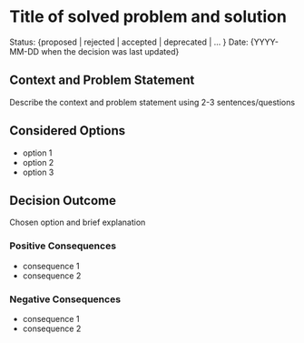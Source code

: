 # Title of solved problem and solution

Status: {proposed | rejected | accepted | deprecated | … }
Date: {YYYY-MM-DD when the decision was last updated}

## Context and Problem Statement
Describe the context and problem statement using 2-3 sentences/questions

## Considered Options
- option 1
- option 2
- option 3

## Decision Outcome

Chosen option and brief explanation

### Positive Consequences
- consequence 1
- consequence 2

### Negative Consequences
- consequence 1
- consequence 2
